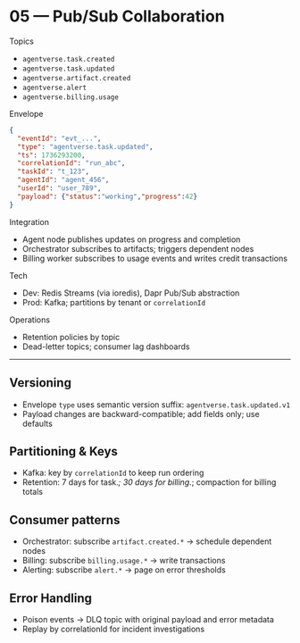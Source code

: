 # 05 — Pub/Sub Collaboration

Topics
- `agentverse.task.created`
- `agentverse.task.updated`
- `agentverse.artifact.created`
- `agentverse.alert`
- `agentverse.billing.usage`

Envelope
```json
{
  "eventId": "evt_...",
  "type": "agentverse.task.updated",
  "ts": 1736293200,
  "correlationId": "run_abc",
  "taskId": "t_123",
  "agentId": "agent_456",
  "userId": "user_789",
  "payload": {"status":"working","progress":42}
}
```

Integration
- Agent node publishes updates on progress and completion
- Orchestrator subscribes to artifacts; triggers dependent nodes
- Billing worker subscribes to usage events and writes credit transactions

Tech
- Dev: Redis Streams (via ioredis), Dapr Pub/Sub abstraction
- Prod: Kafka; partitions by tenant or `correlationId`

Operations
- Retention policies by topic
- Dead-letter topics; consumer lag dashboards

---

## Versioning
- Envelope `type` uses semantic version suffix: `agentverse.task.updated.v1`
- Payload changes are backward-compatible; add fields only; use defaults

## Partitioning & Keys
- Kafka: key by `correlationId` to keep run ordering
- Retention: 7 days for task.*; 30 days for billing.*; compaction for billing totals

## Consumer patterns
- Orchestrator: subscribe `artifact.created.*` → schedule dependent nodes
- Billing: subscribe `billing.usage.*` → write transactions
- Alerting: subscribe `alert.*` → page on error thresholds

## Error Handling
- Poison events → DLQ topic with original payload and error metadata
- Replay by correlationId for incident investigations